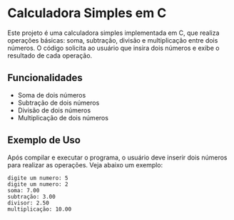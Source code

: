 # Calculadora Simples em C

Este projeto é uma calculadora simples implementada em C, que realiza operações básicas: soma, subtração, divisão e multiplicação entre dois números. O código solicita ao usuário que insira dois números e exibe o resultado de cada operação.

## Funcionalidades

- Soma de dois números
- Subtração de dois números
- Divisão de dois números
- Multiplicação de dois números

## Exemplo de Uso

Após compilar e executar o programa, o usuário deve inserir dois números para realizar as operações. Veja abaixo um exemplo:

```plaintext
digite um numero: 5
digite um numero: 2
soma: 7.00
subtração: 3.00
divisor: 2.50
multiplicação: 10.00